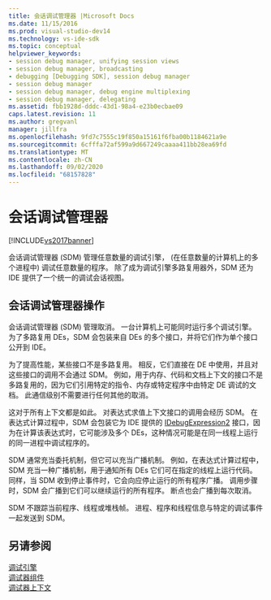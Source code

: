 ```yaml
---
title: 会话调试管理器 |Microsoft Docs
ms.date: 11/15/2016
ms.prod: visual-studio-dev14
ms.technology: vs-ide-sdk
ms.topic: conceptual
helpviewer_keywords:
- session debug manager, unifying session views
- session debug manager, broadcasting
- debugging [Debugging SDK], session debug manager
- session debug manager
- session debug manager, debug engine multiplexing
- session debug manager, delegating
ms.assetid: fbb1928d-dddc-43d1-98a4-e23b0ecbae09
caps.latest.revision: 11
ms.author: gregvanl
manager: jillfra
ms.openlocfilehash: 9fd7c7555c19f850a15161f6fba00b1184621a9e
ms.sourcegitcommit: 6cfffa72af599a9d667249caaaa411bb28ea69fd
ms.translationtype: MT
ms.contentlocale: zh-CN
ms.lasthandoff: 09/02/2020
ms.locfileid: "68157828"
---
```

# <a name="session-debug-manager"></a>会话调试管理器
[!INCLUDE[vs2017banner](../../includes/vs2017banner.md)]

会话调试管理器 (SDM) 管理任意数量的调试引擎， (在任意数量的计算机上的多个进程中) 调试任意数量的程序。 除了成为调试引擎多路复用器外，SDM 还为 IDE 提供了一个统一的调试会话视图。  
  
## <a name="session-debug-manager-operation"></a>会话调试管理器操作  
 会话调试管理器 (SDM) 管理取消。 一台计算机上可能同时运行多个调试引擎。 为了多路复用 DEs，SDM 会包装来自 DEs 的多个接口，并将它们作为单个接口公开到 IDE。  
  
 为了提高性能，某些接口不是多路复用。 相反，它们直接在 DE 中使用，并且对这些接口的调用不会通过 SDM。 例如，用于内存、代码和文档上下文的接口不是多路复用的，因为它们引用特定的指令、内存或特定程序中由特定 DE 调试的文档。 此通信级别不需要进行任何其他的取消。  
  
 这对于所有上下文都是如此。 对表达式求值上下文接口的调用会经历 SDM。 在表达式计算过程中，SDM 会包装它为 IDE 提供的 [IDebugExpression2](../../extensibility/debugger/reference/idebugexpression2.md) 接口，因为在计算该表达式时，它可能涉及多个 DEs，这种情况可能是在同一线程上运行的同一进程中调试程序的。  
  
 SDM 通常充当委托机制，但它可以充当广播机制。 例如，在表达式计算过程中，SDM 充当一种广播机制，用于通知所有 DEs 它们可在指定的线程上运行代码。 同样，当 SDM 收到停止事件时，它会向应停止运行的所有程序广播。 调用步骤时，SDM 会广播到它们可以继续运行的所有程序。 断点也会广播到每次取消。  
  
 SDM 不跟踪当前程序、线程或堆栈帧。 进程、程序和线程信息与特定的调试事件一起发送到 SDM。  
  
## <a name="see-also"></a>另请参阅  
 [调试引擎](../../extensibility/debugger/debug-engine.md)   
 [调试器组件](../../extensibility/debugger/debugger-components.md)   
 [调试器上下文](../../extensibility/debugger/debugger-contexts.md)
